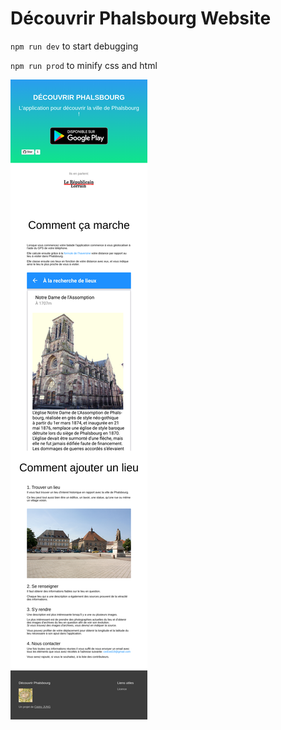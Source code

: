 # Découvrir Phalsbourg Website

`npm run dev` to start debugging

`npm run prod` to minify css and html

![Site at 27-08-2017](demo.png)
